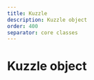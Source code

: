 ```yaml
---
title: Kuzzle
description: Kuzzle object
order: 400
separator: core classes
---
```


# Kuzzle object

